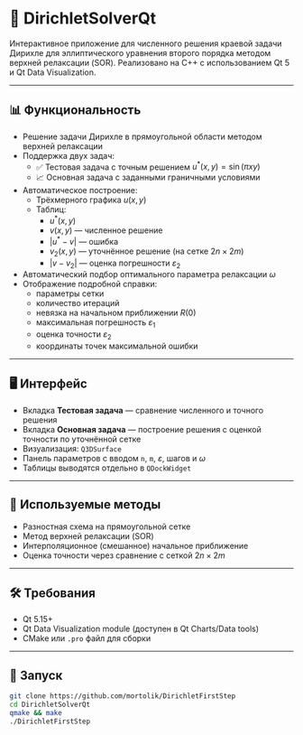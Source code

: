 # 📐 DirichletSolverQt

Интерактивное приложение для численного решения краевой задачи Дирихле для эллиптического уравнения второго порядка методом верхней релаксации (SOR). Реализовано на C++ с использованием Qt 5 и Qt Data Visualization.

---

## 📊 Функциональность

- Решение задачи Дирихле в прямоугольной области методом верхней релаксации
- Поддержка двух задач:
  - ✅ Тестовая задача с точным решением $u^*(x, y) = \sin(\pi x y)$
  - 📈 Основная задача с заданными граничными условиями
- Автоматическое построение:
  - Трёхмерного графика $u(x, y)$
  - Таблиц:
    - $u^*(x, y)$
    - $v(x, y)$ — численное решение
    - $|u^* - v|$ — ошибка
    - $v_2(x, y)$ — уточнённое решение (на сетке $2n \times 2m$)
    - $|v - v_2|$ — оценка погрешности $\varepsilon_2$
- Автоматический подбор оптимального параметра релаксации $\omega$
- Отображение подробной справки:
  - параметры сетки
  - количество итераций
  - невязка на начальном приближении $R(0)$
  - максимальная погрешность $\varepsilon_1$
  - оценка точности $\varepsilon_2$
  - координаты точек максимальной ошибки

---

## 🖥️ Интерфейс

- Вкладка **Тестовая задача** — сравнение численного и точного решения
- Вкладка **Основная задача** — построение решения с оценкой точности по уточнённой сетке
- Визуализация: `Q3DSurface`
- Панель параметров с вводом `n`, `m`, $\varepsilon$, шагов и $\omega$
- Таблицы выводятся отдельно в `QDockWidget`

---

## 📐 Используемые методы

- Разностная схема на прямоугольной сетке
- Метод верхней релаксации (SOR)
- Интерполяционное (смешанное) начальное приближение
- Оценка точности через сравнение с сеткой $2n \times 2m$

---

## 🛠️ Требования

- Qt 5.15+
- Qt Data Visualization module (доступен в Qt Charts/Data tools)
- CMake или `.pro` файл для сборки

---

## 🧪 Запуск

```bash
git clone https://github.com/mortolik/DirichletFirstStep
cd DirichletSolverQt
qmake && make
./DirichletFirstStep
